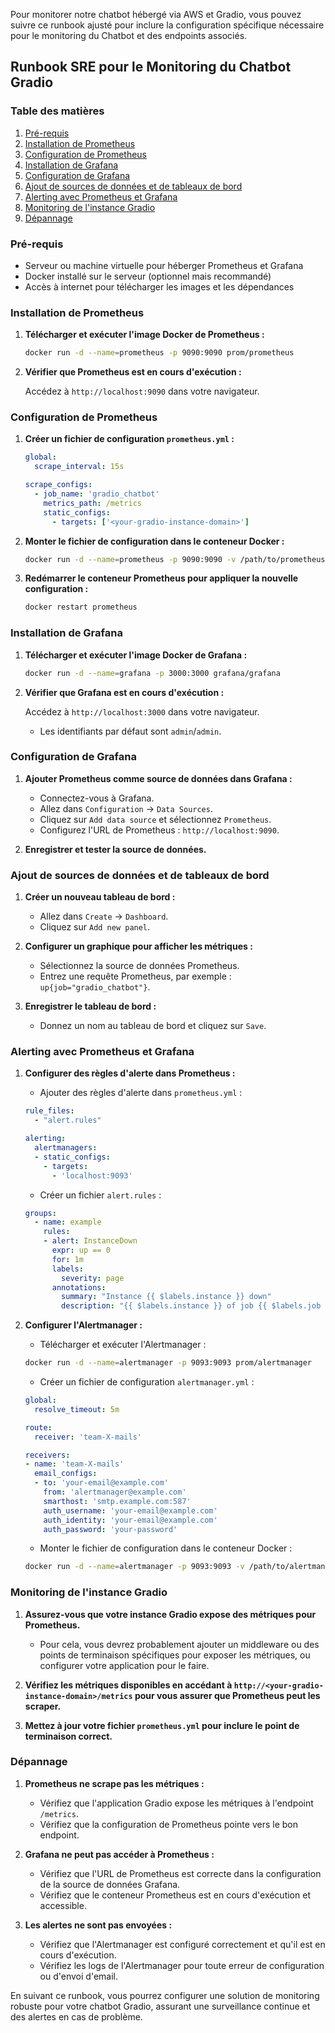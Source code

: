 Pour monitorer notre chatbot hébergé via AWS et Gradio, vous pouvez suivre ce runbook ajusté pour inclure la configuration spécifique nécessaire pour le monitoring du Chatbot et des endpoints associés.

## Runbook SRE pour le Monitoring du Chatbot Gradio

### Table des matières

1. [Pré-requis](#pré-requis)
2. [Installation de Prometheus](#installation-de-prometheus)
3. [Configuration de Prometheus](#configuration-de-prometheus)
4. [Installation de Grafana](#installation-de-grafana)
5. [Configuration de Grafana](#configuration-de-grafana)
6. [Ajout de sources de données et de tableaux de bord](#ajout-de-sources-de-données-et-de-tableaux-de-bord)
7. [Alerting avec Prometheus et Grafana](#alerting-avec-prometheus-et-grafana)
8. [Monitoring de l'instance Gradio](#monitoring-de-linstance-gradio)
9. [Dépannage](#dépannage)

### Pré-requis

- Serveur ou machine virtuelle pour héberger Prometheus et Grafana
- Docker installé sur le serveur (optionnel mais recommandé)
- Accès à internet pour télécharger les images et les dépendances

### Installation de Prometheus

1. **Télécharger et exécuter l'image Docker de Prometheus :**

    ```bash
    docker run -d --name=prometheus -p 9090:9090 prom/prometheus
    ```

2. **Vérifier que Prometheus est en cours d'exécution :**

    Accédez à `http://localhost:9090` dans votre navigateur.

### Configuration de Prometheus

1. **Créer un fichier de configuration `prometheus.yml` :**

    ```yaml
    global:
      scrape_interval: 15s

    scrape_configs:
      - job_name: 'gradio_chatbot'
        metrics_path: /metrics
        static_configs:
          - targets: ['<your-gradio-instance-domain>']
    ```

2. **Monter le fichier de configuration dans le conteneur Docker :**

    ```bash
    docker run -d --name=prometheus -p 9090:9090 -v /path/to/prometheus.yml:/etc/prometheus/prometheus.yml prom/prometheus
    ```

3. **Redémarrer le conteneur Prometheus pour appliquer la nouvelle configuration :**

    ```bash
    docker restart prometheus
    ```

### Installation de Grafana

1. **Télécharger et exécuter l'image Docker de Grafana :**

    ```bash
    docker run -d --name=grafana -p 3000:3000 grafana/grafana
    ```

2. **Vérifier que Grafana est en cours d'exécution :**

    Accédez à `http://localhost:3000` dans votre navigateur.
    - Les identifiants par défaut sont `admin`/`admin`.

### Configuration de Grafana

1. **Ajouter Prometheus comme source de données dans Grafana :**

    - Connectez-vous à Grafana.
    - Allez dans `Configuration` -> `Data Sources`.
    - Cliquez sur `Add data source` et sélectionnez `Prometheus`.
    - Configurez l'URL de Prometheus : `http://localhost:9090`.

2. **Enregistrer et tester la source de données.**

### Ajout de sources de données et de tableaux de bord

1. **Créer un nouveau tableau de bord :**

    - Allez dans `Create` -> `Dashboard`.
    - Cliquez sur `Add new panel`.

2. **Configurer un graphique pour afficher les métriques :**

    - Sélectionnez la source de données Prometheus.
    - Entrez une requête Prometheus, par exemple : `up{job="gradio_chatbot"}`.

3. **Enregistrer le tableau de bord :**

    - Donnez un nom au tableau de bord et cliquez sur `Save`.

### Alerting avec Prometheus et Grafana

1. **Configurer des règles d'alerte dans Prometheus :**

    - Ajouter des règles d'alerte dans `prometheus.yml` :

    ```yaml
    rule_files:
      - "alert.rules"

    alerting:
      alertmanagers:
      - static_configs:
        - targets:
          - 'localhost:9093'
    ```

    - Créer un fichier `alert.rules` :

    ```yaml
    groups:
      - name: example
        rules:
        - alert: InstanceDown
          expr: up == 0
          for: 1m
          labels:
            severity: page
          annotations:
            summary: "Instance {{ $labels.instance }} down"
            description: "{{ $labels.instance }} of job {{ $labels.job }} has been down for more than 1 minute."
    ```

2. **Configurer l'Alertmanager :**

    - Télécharger et exécuter l'Alertmanager :

    ```bash
    docker run -d --name=alertmanager -p 9093:9093 prom/alertmanager
    ```

    - Créer un fichier de configuration `alertmanager.yml` :

    ```yaml
    global:
      resolve_timeout: 5m

    route:
      receiver: 'team-X-mails'

    receivers:
    - name: 'team-X-mails'
      email_configs:
      - to: 'your-email@example.com'
        from: 'alertmanager@example.com'
        smarthost: 'smtp.example.com:587'
        auth_username: 'your-email@example.com'
        auth_identity: 'your-email@example.com'
        auth_password: 'your-password'
    ```

    - Monter le fichier de configuration dans le conteneur Docker :

    ```bash
    docker run -d --name=alertmanager -p 9093:9093 -v /path/to/alertmanager.yml:/etc/alertmanager/alertmanager.yml prom/alertmanager
    ```

### Monitoring de l'instance Gradio

1. **Assurez-vous que votre instance Gradio expose des métriques pour Prometheus.**

    - Pour cela, vous devrez probablement ajouter un middleware ou des points de terminaison spécifiques pour exposer les métriques, ou configurer votre application pour le faire.

2. **Vérifiez les métriques disponibles en accédant à `http://<your-gradio-instance-domain>/metrics` pour vous assurer que Prometheus peut les scraper.**

3. **Mettez à jour votre fichier `prometheus.yml` pour inclure le point de terminaison correct.**

### Dépannage

1. **Prometheus ne scrape pas les métriques :**

    - Vérifiez que l'application Gradio expose les métriques à l'endpoint `/metrics`.
    - Vérifiez que la configuration de Prometheus pointe vers le bon endpoint.

2. **Grafana ne peut pas accéder à Prometheus :**

    - Vérifiez que l'URL de Prometheus est correcte dans la configuration de la source de données Grafana.
    - Vérifiez que le conteneur Prometheus est en cours d'exécution et accessible.

3. **Les alertes ne sont pas envoyées :**

    - Vérifiez que l'Alertmanager est configuré correctement et qu'il est en cours d'exécution.
    - Vérifiez les logs de l'Alertmanager pour toute erreur de configuration ou d'envoi d'email.

En suivant ce runbook, vous pourrez configurer une solution de monitoring robuste pour votre chatbot Gradio, assurant une surveillance continue et des alertes en cas de problème.
